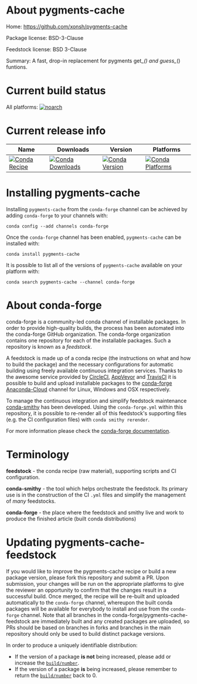 About pygments-cache
====================

Home: https://github.com/xonsh/pygments-cache

Package license: BSD-3-Clause

Feedstock license: BSD 3-Clause

Summary: A fast, drop-in replacement for pygments get_*() and guess_*() funtions.



Current build status
====================

All platforms:
[![noarch](https://img.shields.io/circleci/project/github/conda-forge/pygments-cache-feedstock/master.svg?label=noarch)](https://circleci.com/gh/conda-forge/pygments-cache-feedstock)

Current release info
====================

| Name | Downloads | Version | Platforms |
| --- | --- | --- | --- |
| [![Conda Recipe](https://img.shields.io/badge/recipe-pygments--cache-green.svg)](https://anaconda.org/conda-forge/pygments-cache) | [![Conda Downloads](https://img.shields.io/conda/dn/conda-forge/pygments-cache.svg)](https://anaconda.org/conda-forge/pygments-cache) | [![Conda Version](https://img.shields.io/conda/vn/conda-forge/pygments-cache.svg)](https://anaconda.org/conda-forge/pygments-cache) | [![Conda Platforms](https://img.shields.io/conda/pn/conda-forge/pygments-cache.svg)](https://anaconda.org/conda-forge/pygments-cache) |

Installing pygments-cache
=========================

Installing `pygments-cache` from the `conda-forge` channel can be achieved by adding `conda-forge` to your channels with:

```
conda config --add channels conda-forge
```

Once the `conda-forge` channel has been enabled, `pygments-cache` can be installed with:

```
conda install pygments-cache
```

It is possible to list all of the versions of `pygments-cache` available on your platform with:

```
conda search pygments-cache --channel conda-forge
```


About conda-forge
=================

conda-forge is a community-led conda channel of installable packages.
In order to provide high-quality builds, the process has been automated into the
conda-forge GitHub organization. The conda-forge organization contains one repository
for each of the installable packages. Such a repository is known as a *feedstock*.

A feedstock is made up of a conda recipe (the instructions on what and how to build
the package) and the necessary configurations for automatic building using freely
available continuous integration services. Thanks to the awesome service provided by
[CircleCI](https://circleci.com/), [AppVeyor](http://www.appveyor.com/)
and [TravisCI](https://travis-ci.org/) it is possible to build and upload installable
packages to the [conda-forge](https://anaconda.org/conda-forge)
[Anaconda-Cloud](http://docs.anaconda.org/) channel for Linux, Windows and OSX respectively.

To manage the continuous integration and simplify feedstock maintenance
[conda-smithy](http://github.com/conda-forge/conda-smithy) has been developed.
Using the ``conda-forge.yml`` within this repository, it is possible to re-render all of
this feedstock's supporting files (e.g. the CI configuration files) with ``conda smithy rerender``.

For more information please check the [conda-forge documentation](https://conda-forge.org/docs/).

Terminology
===========

**feedstock** - the conda recipe (raw material), supporting scripts and CI configuration.

**conda-smithy** - the tool which helps orchestrate the feedstock.
                   Its primary use is in the construction of the CI ``.yml`` files
                   and simplify the management of *many* feedstocks.

**conda-forge** - the place where the feedstock and smithy live and work to
                  produce the finished article (built conda distributions)


Updating pygments-cache-feedstock
=================================

If you would like to improve the pygments-cache recipe or build a new
package version, please fork this repository and submit a PR. Upon submission,
your changes will be run on the appropriate platforms to give the reviewer an
opportunity to confirm that the changes result in a successful build. Once
merged, the recipe will be re-built and uploaded automatically to the
`conda-forge` channel, whereupon the built conda packages will be available for
everybody to install and use from the `conda-forge` channel.
Note that all branches in the conda-forge/pygments-cache-feedstock are
immediately built and any created packages are uploaded, so PRs should be based
on branches in forks and branches in the main repository should only be used to
build distinct package versions.

In order to produce a uniquely identifiable distribution:
 * If the version of a package **is not** being increased, please add or increase
   the [``build/number``](http://conda.pydata.org/docs/building/meta-yaml.html#build-number-and-string).
 * If the version of a package **is** being increased, please remember to return
   the [``build/number``](http://conda.pydata.org/docs/building/meta-yaml.html#build-number-and-string)
   back to 0.